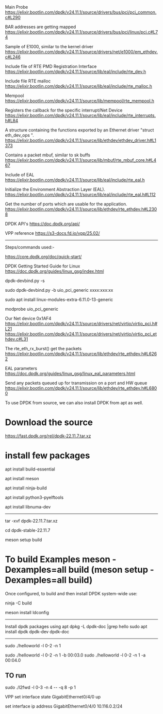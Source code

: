 
Main Probe
https://elixir.bootlin.com/dpdk/v24.11.1/source/drivers/bus/pci/pci_common.c#L290

BAR addresses are getting mapped
https://elixir.bootlin.com/dpdk/v24.11.1/source/drivers/bus/pci/linux/pci.c#L74

Sample of E1000, similar to the kernel driver
https://elixir.bootlin.com/dpdk/v24.11.1/source/drivers/net/e1000/em_ethdev.c#L246

Include file of RTE PMD Registration Interface
https://elixir.bootlin.com/dpdk/v24.11.1/source/lib/eal/include/rte_dev.h

Include file RTE malloc
https://elixir.bootlin.com/dpdk/v24.11.1/source/lib/eal/include/rte_malloc.h

Mempool
https://elixir.bootlin.com/dpdk/v24.11.1/source/lib/mempool/rte_mempool.h

Registers the callback for the specific interrupt/Net Device
https://elixir.bootlin.com/dpdk/v24.11.1/source/lib/eal/include/rte_interrupts.h#L84

A structure containing the functions exported by an Ethernet driver "struct eth_dev_ops ".
https://elixir.bootlin.com/dpdk/v24.11.1/source/lib/ethdev/ethdev_driver.h#L1373


Contains a packet mbuf, similar to sk buffs
https://elixir.bootlin.com/dpdk/v24.11.1/source/lib/mbuf/rte_mbuf_core.h#L467

Include of EAL
https://elixir.bootlin.com/dpdk/v24.11.1/source/lib/eal/include/rte_eal.h

Initialize the Environment Abstraction Layer (EAL).
https://elixir.bootlin.com/dpdk/v24.11.1/source/lib/eal/include/rte_eal.h#L112

Get the number of ports which are usable for the application.
https://elixir.bootlin.com/dpdk/v24.11.1/source/lib/ethdev/rte_ethdev.h#L2308


DPDK API's
https://doc.dpdk.org/api/


VPP reference
https://s3-docs.fd.io/vpp/25.02/


-------------------------------------------------

Steps/commands used:-

https://core.dpdk.org/doc/quick-start/

DPDK Getting Started Guide for Linux
https://doc.dpdk.org/guides/linux_gsg/index.html


dpdk-devbind.py   -s

sudo dpdk-devbind.py  -b uio_pci_generic xxxx:xxx:xx


sudo apt install   linux-modules-extra-6.11.0-13-generic


modprobe uio_pci_generic


Our Net device 0x1AF4
https://elixir.bootlin.com/dpdk/v24.11.1/source/drivers/net/virtio/virtio_pci.h#L21
https://elixir.bootlin.com/dpdk/v24.11.1/source/drivers/net/virtio/virtio_pci_ethdev.c#L31


The rte_eth_rx_burst() get the packets
https://elixir.bootlin.com/dpdk/v24.11.1/source/lib/ethdev/rte_ethdev.h#L6262


EAL parameters
https://doc.dpdk.org/guides/linux_gsg/linux_eal_parameters.html


Send any packets queued up for transmission on a port and HW queue
https://elixir.bootlin.com/dpdk/v24.11.1/source/lib/ethdev/rte_ethdev.h#L6800




To use DPDK from source, we can also install DPDK from apt as well. 


# Download the source
https://fast.dpdk.org/rel/dpdk-22.11.7.tar.xz

# install few packages
apt install build-essential

apt install meson




apt install ninja-build

apt install python3-pyelftools


apt install libnuma-dev

--------------------------------

tar  -xvf dpdk-22.11.7.tar.xz

cd  dpdk-stable-22.11.7



meson setup build

# To build Examples  meson -Dexamples=all build  (meson setup  -Dexamples=all  build)

Once configured, to build and then install DPDK system-wide use:

ninja -C build

meson install
ldconfig


-------------------------------------------------
 Install dpdk packages using apt
dpkg -L dpdk-doc |grep hello
sudo apt install dpdk dpdk-dev dpdk-doc

-----------------------------------------------


sudo ./helloworld  -l   0-2  -n 1 

sudo ./helloworld  -l   0-2  -n 1  -b 00:03.0
sudo ./helloworld  -l   0-2  -n 1  -a 00:04.0


## TO run 
 sudo ./l2fwd   -l 0-3 -n 4 -- -q 8 -p 1




VPP
set  interface state GigabitEthernet0/4/0  up

 set interface ip address  GigabitEthernet0/4/0  10.116.0.2/24












